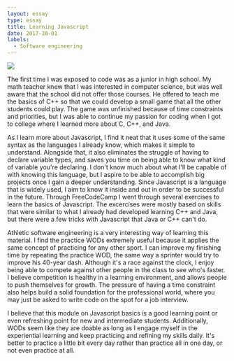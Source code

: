 ```yaml
---
layout: essay
type: essay
title: Learning Javascript
date: 2017-20-01
labels:
  - Software engineering
---
```


<img class="ui tiny right spaced image" src="../images/degree_difficulty.jpg">

The first time I was exposed to code was as a junior in high school.  My math teacher knew that I was interested in computer science, but was well aware that the school did not offer those courses.  He offered to teach me the basics of C++ so that we could develop a small game that all the other students could play.  The game was unfinished because of time constraints and priorities, but I was able to continue my passion for coding when I got to college where I learned more about C, C++, and Java.

As I learn more about Javascript, I find it neat that it uses some of the same syntax as the languages I already know, which makes it simple to understand.  Alongside that, it also eliminates the struggle of having to declare variable types, and saves you time on being able to know what kind of variable you're declaring.  I don't know much about what I'll be capable of with knowing this language, but I aspire to be able to accomplish big projects once I gain a deeper understanding.  Since Javascript is a language that is widely used, I aim to know it inside and out in order to be successful in the future.  Through FreeCodeCamp I went through several exercises to learn the basics of Javascript. The excercises were mostly based on skills that were similar to what I already had developed learning C++ and Java, but there were a few tricks with Javascript that Java or C++ can't do.

Athletic software engineering is a very interesting way of learning this material.  I find the practice WODs extremely useful because it applies the same concept of practicing for any other sport.  I can improve my finishing time by repeating the practice WOD, the same way a sprinter would try to improve his 40-year dash.  Although it's a race against the clock, I enjoy being able to compete against other people in the class to see who's faster.  I believe competition is healthy in a learning environment, and allows people to push themselves for growth.  The pressure of having a time constraint also helps build a solid foundation for the professional world, where you may just be asked to write code on the spot for a job interview.

I believe that this module on Javascript basics is a good learning point or even refreshing point for new and intermediate students. Additionally, WODs seem like they are doable as long as I engage myself in the experiential learning and keep practicing and refining my skills daily. It's better to practice a little bit every day rather than practice all in one day, or not even practice at all.
